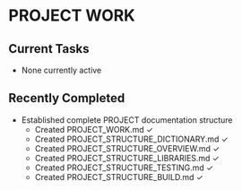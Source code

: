 # PROJECT WORK

## Current Tasks
- None currently active

## Recently Completed
- Established complete PROJECT documentation structure
  - Created PROJECT_WORK.md ✓
  - Created PROJECT_STRUCTURE_DICTIONARY.md ✓
  - Created PROJECT_STRUCTURE_OVERVIEW.md ✓
  - Created PROJECT_STRUCTURE_LIBRARIES.md ✓
  - Created PROJECT_STRUCTURE_TESTING.md ✓
  - Created PROJECT_STRUCTURE_BUILD.md ✓